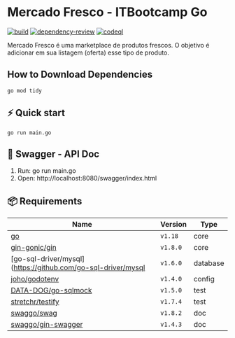 # Mercado Fresco - ITBootcamp Go

[![build](https://github.com/vinigracindo/mercado-fresco-stranger-strings/actions/workflows/build.yml/badge.svg)](https://github.com/vinigracindo/mercado-fresco-stranger-strings/actions/workflows/build.yml)
[![dependency-review](
https://github.com/vinigracindo/mercado-fresco-stranger-strings/actions/workflows/dependency-review.yml/badge.svg)](https://github.com/vinigracindo/mercado-fresco-stranger-strings/actions/workflows/dependency-review.yml)
[![codeql](
https://github.com/vinigracindo/mercado-fresco-stranger-strings/actions/workflows/codeql.yml/badge.svg)](https://github.com/vinigracindo/mercado-fresco-stranger-strings/actions/workflows/codeql.yml)

Mercado Fresco é uma marketplace de produtos frescos. O objetivo é 
adicionar em sua listagem (oferta) esse tipo de produto. 

## How to Download Dependencies

```shell
go mod tidy
```

## ⚡️ Quick start

```shell
go run main.go
```

## 📝 Swagger - API Doc

1. Run: go run main.go
2. Open: http://localhost:8080/swagger/index.html

## 📦 Requirements

| Name                                                                  | Version   | Type       |
| --------------------------------------------------------------------- | --------- | ---------- |
| [go](https://go.dev/)                                                 | `v1.18`   | core       |
| [gin-gonic/gin](https://github.com/gin-gonic/gin)                     | `v1.8.0`  | core       |
| [go-sql-driver/mysql](https://github.com/go-sql-driver/mysql          | `v1.6.0`  | database   |
| [joho/godotenv](https://github.com/joho/godotenv)                     | `v1.4.0`  | config     |
| [DATA-DOG/go-sqlmock](https://github.com/DATA-DOG/go-sqlmock)         | `v1.5.0`  | test       |
| [stretchr/testify](https://github.com/stretchr/testify)               | `v1.7.4`  | test       |
| [swaggo/swag](https://github.com/swaggo/swag)                         | `v1.8.2`  | doc        |
| [swaggo/gin-swagger](https://github.com/swaggo/gin-swagger)           | `v1.4.3`  | doc        |
